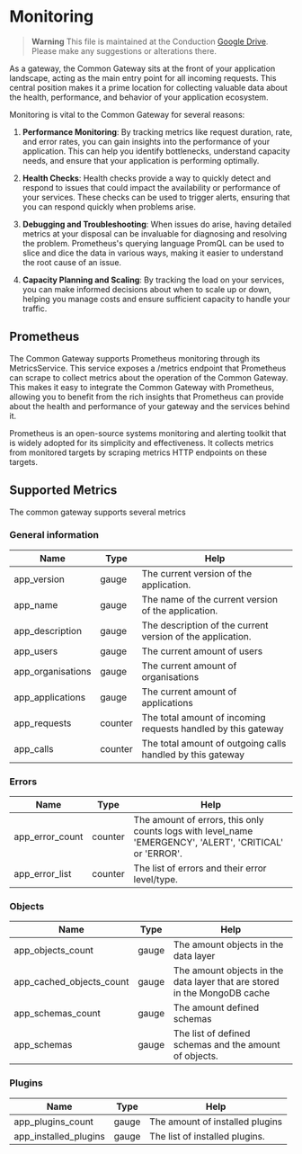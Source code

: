 # Monitoring

> **Warning**
> This file is maintained at the Conduction [Google Drive](https://docs.google.com/document/d/1guerprkkQgqTqMVEy9xQnyhRP8ME8lHVP0Ogy0_GkYM/edit). Please make any suggestions or alterations there.

As a gateway, the Common Gateway sits at the front of your application landscape, acting as the main entry point for all incoming requests. This central position makes it a prime location for collecting valuable data about the health, performance, and behavior of your application ecosystem.

Monitoring is vital to the Common Gateway for several reasons:

1. **Performance Monitoring**: By tracking metrics like request duration, rate, and error rates, you can gain insights into the performance of your application. This can help you identify bottlenecks, understand capacity needs, and ensure that your application is performing optimally.

2. **Health Checks**: Health checks provide a way to quickly detect and respond to issues that could impact the availability or performance of your services. These checks can be used to trigger alerts, ensuring that you can respond quickly when problems arise.

3. **Debugging and Troubleshooting**: When issues do arise, having detailed metrics at your disposal can be invaluable for diagnosing and resolving the problem. Prometheus's querying language PromQL can be used to slice and dice the data in various ways, making it easier to understand the root cause of an issue.

4. **Capacity Planning and Scaling**: By tracking the load on your services, you can make informed decisions about when to scale up or down, helping you manage costs and ensure sufficient capacity to handle your traffic.

## Prometheus
The Common Gateway supports Prometheus monitoring through its MetricsService. This service exposes a /metrics endpoint that Prometheus can scrape to collect metrics about the operation of the Common Gateway. This makes it easy to integrate the Common Gateway with Prometheus, allowing you to benefit from the rich insights that Prometheus can provide about the health and performance of your gateway and the services behind it.

Prometheus is an open-source systems monitoring and alerting toolkit that is widely adopted for its simplicity and effectiveness. It collects metrics from monitored targets by scraping metrics HTTP endpoints on these targets.

## Supported Metrics
The common gateway supports several metrics

### General information
| Name | Type | Help |
|------|------|------|
| app_version | gauge | The current version of the application. |
| app_name | gauge | The name of the current version of the application. |
| app_description | gauge | The description of the current version of the application. |
| app_users | gauge | The current amount of users |
| app_organisations | gauge | The current amount of organisations |
| app_applications | gauge | The current amount of applications |
| app_requests | counter | The total amount of incoming requests handled by this gateway |
| app_calls | counter | The total amount of outgoing calls handled by this gateway |


### Errors
| Name | Type | Help |
|------|------|------|
| app_error_count | counter | The amount of errors, this only counts logs with level_name 'EMERGENCY', 'ALERT', 'CRITICAL' or 'ERROR'. |
| app_error_list | counter | The list of errors and their error level/type. |

### Objects
| Name | Type | Help |
|------|------|------|
| app_objects_count | gauge | The amount objects in the data layer |
| app_cached_objects_count | gauge | The amount objects in the data layer that are stored in the MongoDB cache |
| app_schemas_count | gauge | The amount defined schemas |
| app_schemas | gauge | The list of defined schemas and the amount of objects. |

### Plugins
| Name | Type | Help |
|------|------|------|
| app_plugins_count | gauge | The amount of installed plugins |
| app_installed_plugins | gauge | The list of installed plugins. |


